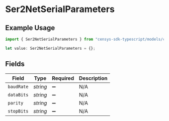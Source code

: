 # Ser2NetSerialParameters

## Example Usage

```typescript
import { Ser2NetSerialParameters } from "censys-sdk-typescript/models/components";

let value: Ser2NetSerialParameters = {};
```

## Fields

| Field              | Type               | Required           | Description        |
| ------------------ | ------------------ | ------------------ | ------------------ |
| `baudRate`         | *string*           | :heavy_minus_sign: | N/A                |
| `dataBits`         | *string*           | :heavy_minus_sign: | N/A                |
| `parity`           | *string*           | :heavy_minus_sign: | N/A                |
| `stopBits`         | *string*           | :heavy_minus_sign: | N/A                |